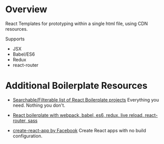 # Overview

React Templates for prototyping within a single html file, using CDN resources. 

Supports 

* JSX
* Babel/ES6
* Redux
* react-router

# Additional Boilerplate Resources

* [Searchable/Filterable list of React Boilerplate projects](http://andrewhfarmer.com/starter-project/) Everything you need. Nothing you don't.

* [React boilerplate with webpack, babel, es6, redux, live reload, react-router, sass](https://github.com/erikras/react-redux-universal-hot-example)

* [create-react-app by Facebook](https://github.com/gaearon/create-react-app) Create React apps with no build configuration.

